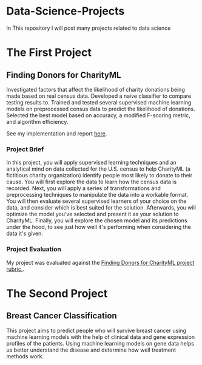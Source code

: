 # Data-Science-Projects
In This repository I will post many projects related to data science

# The First Project
## Finding Donors for CharityML

Investigated factors that affect the likelihood of charity donations being made based on real census data. Developed a naive classifier to compare testing results to. Trained and tested several supervised machine learning models on preprocessed census data to predict the likelihood of donations. Selected the best model based on accuracy, a modified F-scoring metric, and algorithm efficiency.

See my implementation and report [here](https://github.com/robertyoung2/Finding-Donors-for-CharityML/blob/master/finding_donors.ipynb).

### Project Brief

In this project, you will apply supervised learning techniques and an analytical mind on data collected for the U.S. census to help CharityML (a fictitious charity organization) identify people most likely to donate to their cause. You will first explore the data to learn how the census data is recorded. Next, you will apply a series of transformations and preprocessing techniques to manipulate the data into a workable format. You will then evaluate several supervised learners of your choice on the data, and consider which is best suited for the solution. Afterwards, you will optimize the model you've selected and present it as your solution to CharityML. Finally, you will explore the chosen model and its predictions under the hood, to see just how well it's performing when considering the data it's given.

### Project Evaluation

My project was evaluated against the [Finding Donors for CharityML project rubric.](https://github.com/robertyoung2/Finding-Donors-for-CharityML/blob/master/Finding%20Donors%20for%20CharityML%20project%20rubric.pdf). 

# The Second Project
## Breast Cancer Classification

This project aims to predict people who will survive breast cancer using machine learning models with the help of clinical data and gene expression profiles of the patients. Using machine learning models on gene data helps us better understand the disease and determine how well treatment methods work.
